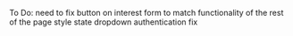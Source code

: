 To Do:
  need to fix button on interest form to match functionality of the rest of the page
  style state dropdown
  authentication fix
